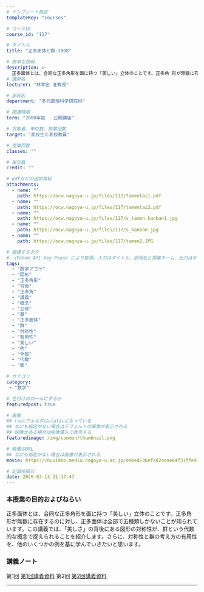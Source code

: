 ```yaml
---
# テンプレート指定
templateKey: "courses"

# コースID
course_id: "117"

# タイトル
title: "正多面体と群-2008"

# 簡単な説明
description: >-
  正多面体とは、合同な正多角形を面に持つ「美しい」立体のことです。正多角 形が無数に存在するのに対し、正多面体は全部で五種類しかないことが知られています。この講義では、「美しさ」の背後にある図形の対称性が、群という代数的な概念で捉えられることを紹介します。さらに、対称性と群の考え方の有用性を、他のいくつかの例を基に学んでいきたいと思います。 ....
# 講師名
lecturer: "林孝宏 准教授"

# 部局名
department: "多元数理科学研究科"

# 開講時限
term: "2008年度	公開講座"

# 対象者、単位数、授業回数
target: "高校生と高校教員"

# 授業回数
classes: ""

# 単位数
credit: ""

# pdfなどの追加資料
attachments:
  - name: "" 
    path: https://ocw.nagoya-u.jp/files/117/tamentai1.pdf
  - name: "" 
    path: https://ocw.nagoya-u.jp/files/117/tamentai2.pdf
  - name: "" 
    path: https://ocw.nagoya-u.jp/files/117/s_tamen kanban1.jpg
  - name: "" 
    path: https://ocw.nagoya-u.jp/files/117/s_kanban.jpg
  - name: "" 
    path: https://ocw.nagoya-u.jp/files/117/tamen2.JPG

# 関連するタグ
# （Yahoo API Key-Phase により取得。入力はタイトル、部局名と授業ホーム、出力はキーフレーズ（tags））
tags:
  - "数学アゴラ"
  - "図形"
  - "正多角形"
  - "背後"
  - "正多角"
  - "講義"
  - "概念"
  - "立体"
  - "基"
  - "正多面体"
  - "群"
  - "対称性"
  - "有用性"
  - "美しい"
  - "例"
  - "全部"
  - "代数"
  - "面"

# カテゴリ
category:
 - "数学"

# 色付けのロールにするか
featuredpost: true

# 画像
## rootフォルダはstaticになっている
## なにも指定がない場合はデフォルトの画像が表示される
## 映像がある場合は映像優先で表示する
featuredimage: /img/common/thumbnail.png

# 映像のURL
## なにも指定がない場合は画像が表示される
movie: https://nuvideo.media.nagoya-u.ac.jp/embed/36efa024eae64f31ffe97aa878339d46268d1129

# 記事投稿日
date: 2020-03-13 21:17:47
---
```


### 本授業の目的およびねらい

正多面体とは、合同な正多角形を面に持つ「美しい」立体のことです。正多角 形が無数に存在するのに対し、正多面体は全部で五種類しかないことが知られています。この講義では、「美しさ」の背後にある図形の対称性が、群という代数的な概念で捉えられることを紹介します。さらに、対称性と群の考え方の有用性を、他のいくつかの例を基に学んでいきたいと思います。














### 講義ノート

第1回
[第1回講義資料](https://ocw.nagoya-u.jp/files/117/tamentai1.pdf) 
第2回
[第2回講義資料](https://ocw.nagoya-u.jp/files/117/tamentai2.pdf) 









-----